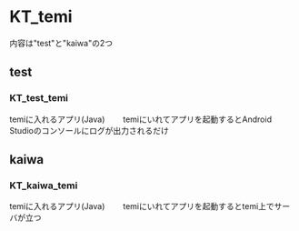 # KT_temi
内容は"test"と"kaiwa"の2つ
## test
### KT_test_temi
temiに入れるアプリ(Java)　　
temiにいれてアプリを起動するとAndroid Studioのコンソールにログが出力されるだけ
## kaiwa
### KT_kaiwa_temi
temiに入れるアプリ(Java)　　
temiにいれてアプリを起動するとtemi上でサーバが立つ

